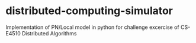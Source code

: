 # distributed-computing-simulator
Implementation of PN/Local model in python for challenge excercise of CS-E4510 Distributed Algorithms

